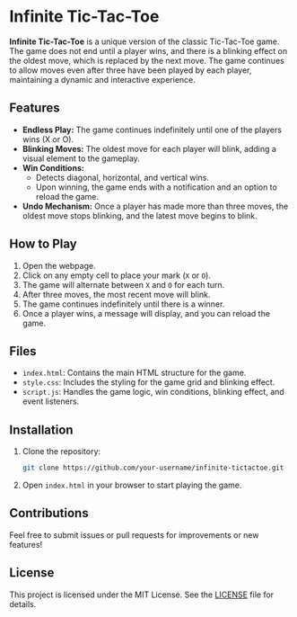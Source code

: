 # Infinite Tic-Tac-Toe

**Infinite Tic-Tac-Toe** is a unique version of the classic Tic-Tac-Toe game. The game does not end until a player wins, and there is a blinking effect on the oldest move, which is replaced by the next move. The game continues to allow moves even after three have been played by each player, maintaining a dynamic and interactive experience.

## Features
- **Endless Play:** The game continues indefinitely until one of the players wins (X or O).
- **Blinking Moves:** The oldest move for each player will blink, adding a visual element to the gameplay.
- **Win Conditions:** 
    - Detects diagonal, horizontal, and vertical wins.
    - Upon winning, the game ends with a notification and an option to reload the game.
- **Undo Mechanism:** Once a player has made more than three moves, the oldest move stops blinking, and the latest move begins to blink.

## How to Play
1. Open the webpage.
2. Click on any empty cell to place your mark (`X` or `O`).
3. The game will alternate between `X` and `O` for each turn.
4. After three moves, the most recent move will blink.
5. The game continues indefinitely until there is a winner.
6. Once a player wins, a message will display, and you can reload the game.

## Files
- `index.html`: Contains the main HTML structure for the game.
- `style.css`: Includes the styling for the game grid and blinking effect.
- `script.js`: Handles the game logic, win conditions, blinking effect, and event listeners.

## Installation
1. Clone the repository:
    ```bash
    git clone https://github.com/your-username/infinite-tictactoe.git
    ```
2. Open `index.html` in your browser to start playing the game.

## Contributions
Feel free to submit issues or pull requests for improvements or new features!

## License
This project is licensed under the MIT License. See the [LICENSE](LICENSE) file for details.
